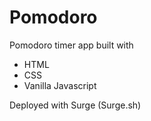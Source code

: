 # Pomodoro
Pomodoro timer app built with
- HTML
- CSS
- Vanilla Javascript

Deployed with Surge (Surge.sh)

